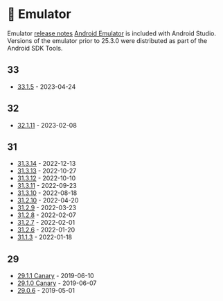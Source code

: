 # 📱 Emulator

Emulator [release notes](https://developer.android.com/studio/releases/emulator)
[Android Emulator](https://developer.android.com/studio/run/emulator.html) is included with Android Studio.
Versions of the emulator prior to 25.3.0 were distributed as part of the Android SDK Tools.

## 33

- [33.1.5](https://androidstudio.googleblog.com/2023/04/android-studio-emulator-3315-canary-now.html) - 2023-04-24

## 32

- [32.1.11](https://developer.android.com/studio/releases/emulator#31-3-14) - 2023-02-08

## 31

- [31.3.14](https://developer.android.com/studio/releases/emulator#31-3-14) - 2022-12-13
- [31.3.13](https://developer.android.com/studio/releases/emulator#31-3-13) - 2022-10-27
- [31.3.12](https://developer.android.com/studio/releases/emulator#31-3-12) - 2022-10-10
- [31.3.11](https://developer.android.com/studio/releases/emulator#31-3-11) - 2022-09-23
- [31.3.10](https://developer.android.com/studio/releases/emulator#31-3-10) - 2022-08-18
- [31.2.10](https://developer.android.com/studio/releases/emulator#31-2-10) - 2022-04-20
- [31.2.9](https://developer.android.com/studio/releases/emulator#31-2-9) - 2022-03-23
- [31.2.8](https://developer.android.com/studio/releases/emulator#31-2-8) - 2022-02-07
- [31.2.7](https://developer.android.com/studio/releases/emulator#31-2-7) - 2022-02-01
- [31.2.6](https://developer.android.com/studio/releases/emulator#31-2-6) - 2022-01-20
- [31.1.3](https://developer.android.com/studio/releases/emulator#31-2-6) - 2022-01-18

## 29

- [29.1.1 Canary](https://androidstudio.googleblog.com/2019/06/emulator-2911-canary.html) - 2019-06-10
- [29.1.0 Canary](https://androidstudio.googleblog.com/2019/06/emulator-2910-canary.html) - 2019-06-07
- [29.0.6](https://developer.android.com/studio/releases/emulator#29-0-6) - 2019-05-01
